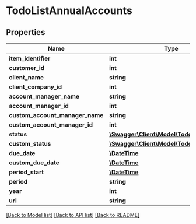 # TodoListAnnualAccounts

## Properties
Name | Type | Description | Notes
------------ | ------------- | ------------- | -------------
**item_identifier** | **int** |  | [optional] 
**customer_id** | **int** |  | [optional] 
**client_name** | **string** |  | [optional] 
**client_company_id** | **int** |  | [optional] 
**account_manager_name** | **string** |  | [optional] 
**account_manager_id** | **int** |  | [optional] 
**custom_account_manager_name** | **string** |  | [optional] 
**custom_account_manager_id** | **int** |  | [optional] 
**status** | [**\Swagger\Client\Model\TodoListItemStatus**](TodoListItemStatus.md) |  | [optional] 
**custom_status** | [**\Swagger\Client\Model\TodoListItemStatus**](TodoListItemStatus.md) |  | [optional] 
**due_date** | [**\DateTime**](\DateTime.md) |  | [optional] 
**custom_due_date** | [**\DateTime**](\DateTime.md) |  | [optional] 
**period_start** | [**\DateTime**](\DateTime.md) |  | [optional] 
**period** | **string** |  | [optional] 
**year** | **int** |  | [optional] 
**url** | **string** |  | [optional] 

[[Back to Model list]](../README.md#documentation-for-models) [[Back to API list]](../README.md#documentation-for-api-endpoints) [[Back to README]](../README.md)


